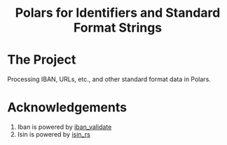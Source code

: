 <h1 align="center">
  <b>Polars for Identifiers and Standard Format Strings</b>
  <br>
</h1>

<!-- <p align="center">
  <a href="https://polars-ds-extension.readthedocs.io/en/latest/">Documentation</a>
  |
  <a href="https://github.com/abstractqqq/polars_ds_extension/blob/main/examples/basics.ipynb">User Guide</a>
<br>
<b>pip install polars-ds</b>
</p> -->

# The Project

Processing IBAN, URLs, etc., and other standard format data in Polars.

# Acknowledgements

1. Iban is powered by [iban_validate](https://crates.io/crates/iban_validate)
2. Isin is powered by [isin_rs](https://docs.rs/isin/latest/isin/)
